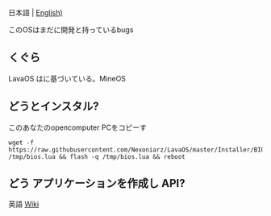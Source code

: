 日本語 | [English)](https://github.com/Nexoniarz/LavaOS/blob/master/README.md) 

このOSはまだに開発と持っているbugs

## くぐら

LavaOS はに基づいている。MineOS
## どうとインスタル?

このあなたのopencomputer PCをコピーす

	wget -f https://raw.githubusercontent.com/Nexoniarz/LavaOS/master/Installer/BIOS.lua /tmp/bios.lua && flash -q /tmp/bios.lua && reboot


## どう アプリケーションを作成し API?

英語
[Wiki](https://github.com/IgorTimofeev/MineOS/wiki)

